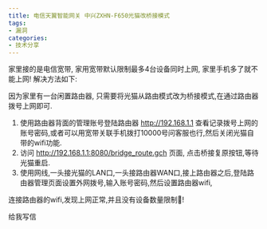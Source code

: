 ```yaml
---
title: 电信天翼智能网关 中兴ZXHN-F650光猫改桥接模式
tags: 
- 漏洞
categories:
- 技术分享
---
```


家里接的是电信宽带, 家用宽带默认限制最多4台设备同时上网, 家里手机多了就不能上网! 解决方法如下:

因为家里有一台闲置路由器, 只需要将光猫从路由模式改为桥接模式,在通过路由器拨号上网即可.

1. 使用路由器背面的管理账号登陆路由器 http://192.168.1.1 查看记录拨号上网的账号密码,或者可以用宽带关联手机拨打10000号问客服也行,然后关闭光猫自带的wifi功能.
2. 访问 http://192.168.1.1:8080/bridge_route.gch 页面, 点击桥接复原按钮,等待光猫重启.
3. 使用网线,一头接光猫的LAN口,一头接路由器WAN口,接上路由器之后,登陆路由器管理页面设置外网拨号,输入账号密码,然后设置路由器wifi,

连接路由器的wifi,发现上网正常,并且没有设备数量限制🚫! 

<a target="_blank" href="http://mail.qq.com/cgi-bin/qm_share?t=qm_mailme&email=o5aRkJObl5WbluPS0o3AzM4" style="text-decoration:none;">给我写信</a>